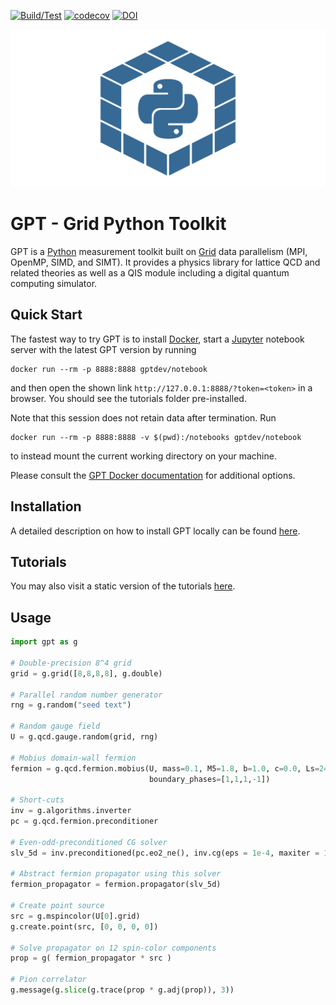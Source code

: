 [![Build/Test](https://github.com/lehner/gpt/workflows/Build/Test/badge.svg)](https://github.com/lehner/gpt/actions?query=workflow%3ABuild%2FTest)
[![codecov](https://codecov.io/gh/lehner/gpt/branch/master/graph/badge.svg)](https://codecov.io/gh/lehner/gpt/branch/master)
[![DOI](https://zenodo.org/badge/242580638.svg)](https://zenodo.org/badge/latestdoi/242580638)

![GPT Logo](/documentation/logo/logo-1280-640.png)

# GPT - Grid Python Toolkit

GPT is a [Python](https://www.python.org) measurement toolkit built on [Grid](https://github.com/paboyle/Grid) data parallelism (MPI, OpenMP, SIMD, and SIMT).
It provides a physics library for lattice QCD and related theories as well as a QIS module including a digital quantum computing simulator.

## Quick Start
The fastest way to try GPT is to install [Docker](https://docs.docker.com/get-docker/),
start a [Jupyter](https://jupyter.org/) notebook server with the latest GPT version by running
```
docker run --rm -p 8888:8888 gptdev/notebook
```
and then open the shown link `http://127.0.0.1:8888/?token=<token>` in a browser.
You should see the tutorials folder pre-installed.

Note that this session does not retain data after termination.  Run
```
docker run --rm -p 8888:8888 -v $(pwd):/notebooks gptdev/notebook
```
to instead mount the current working directory on your machine.

Please consult the [GPT Docker documentation](https://github.com/lehner/gpt/tree/master/docker/README.md) for additional options.


## Installation
A detailed description on how to install GPT
locally can be found [here](README.setup.md).

## Tutorials
You may also visit a static version of the tutorials [here](https://github.com/lehner/gpt/tree/master/documentation/tutorials).


## Usage

```python
import gpt as g

# Double-precision 8^4 grid
grid = g.grid([8,8,8,8], g.double)

# Parallel random number generator
rng = g.random("seed text")

# Random gauge field
U = g.qcd.gauge.random(grid, rng)

# Mobius domain-wall fermion
fermion = g.qcd.fermion.mobius(U, mass=0.1, M5=1.8, b=1.0, c=0.0, Ls=24,
                               boundary_phases=[1,1,1,-1])

# Short-cuts
inv = g.algorithms.inverter
pc = g.qcd.fermion.preconditioner

# Even-odd-preconditioned CG solver
slv_5d = inv.preconditioned(pc.eo2_ne(), inv.cg(eps = 1e-4, maxiter = 1000))

# Abstract fermion propagator using this solver
fermion_propagator = fermion.propagator(slv_5d)

# Create point source
src = g.mspincolor(U[0].grid)
g.create.point(src, [0, 0, 0, 0])

# Solve propagator on 12 spin-color components
prop = g( fermion_propagator * src )

# Pion correlator
g.message(g.slice(g.trace(prop * g.adj(prop)), 3))
```
